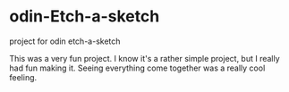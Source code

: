 # odin-Etch-a-sketch
project for odin etch-a-sketch

This was a very fun project. I know it's a rather simple project, but I really had fun making it. Seeing everything come together was a really cool feeling.